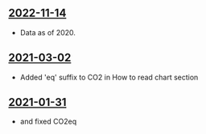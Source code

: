 ## [2022-11-14](https://github.com/faktaoklimatu/graphics/blob/e2aeb53bd843dcac36327eb8f831d639d03276ca/data-visualization/infographics/emissions/czechia/top-emission-producers-in-czechia/cs-nejvetsi-emitenti-cr.ai)

- Data as of 2020.

## [2021-03-02](https://github.com/faktaoklimatu/graphics/blob/96e14455de3656e1eb701cc9301d6b70f59aa91c/data-visualization/emissions/czechia/top-emission-producers-in-czechia/cs-nejvetsi-emitenti-cr.ai)

- Added 'eq' suffix to CO2 in How to read chart section

## [2021-01-31](https://github.com/faktaoklimatu/graphics/blob/7838d0c0d7b6638e135ca543387450ae82be19ac/data-visualization/emissions/czechia/top-emission-producers-in-czechia/cs-nejvetsi-emitenti-cr.ai)

- and fixed CO2eq


